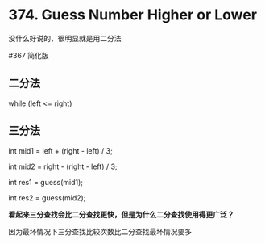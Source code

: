 # 374. Guess Number Higher or Lower
没什么好说的，很明显就是用二分法

#367 简化版

## 二分法
while (left <= right)

## 三分法
int mid1 = left + (right - left) / 3;
            
int mid2 = right - (right - left) / 3;

int res1 = guess(mid1);
            
int res2 = guess(mid2);

**看起来三分查找会比二分查找更快，但是为什么二分查找使用得更广泛？**

因为最坏情况下三分查找比较次数比二分查找最坏情况要多
